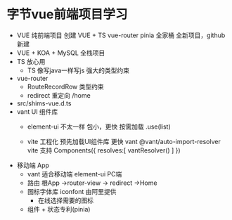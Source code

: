 # 字节vue前端项目学习

- VUE 纯前端项目
  创建 VUE + TS vue-router pinia 全家桶
  全新项目，github 新建
- VUE + KOA + MySQL 全栈项目
- TS 放心用
  - TS 像写java一样写js 强大的类型约束
- vue-router
  - RouteRecordRow 类型约束
  - redirect 重定向 /home
- src/shims-vue.d.ts
- vant UI 组件库
  - element-ui 不太一样 包小，更快
    按需加载 .use(list)

  - vite 工程化
    预先加载UI组件库 更快
    vant 
    @vant/auto-import-resolver
    vite 支持
    Components({
      resolves:[
        vantResolver()
      ]
    })
- 移动端 App
  - vant 适合移动端 element-ui PC端
  - 路由 根App ->router-view -> redirect ->Home
  - 图标字体库 iconfont 由阿里提供
    - 在线选择需要的图标
  - 组件 + 状态专利(pinia)